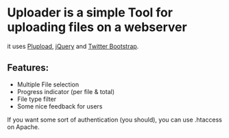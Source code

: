 # Uploader is a simple Tool for uploading files on a webserver

it uses [Plupload](http://www.plupload.com/), [jQuery](http://jquery.com/) and [Twitter Bootstrap](http://twitter.github.io/bootstrap/). 

## Features:
- Multiple File selection
- Progress indicator (per file & total)
- File type filter
- Some nice feedback for users

If you want some sort of authentication (you should), you can use .htaccess on Apache.